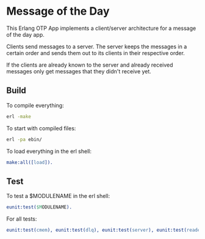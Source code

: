 # Message of the Day

This Erlang OTP App implements a client/server architecture for a message of the day app.

Clients send messages to a server. The server keeps the messages in a certain order
 and sends them out to its clients in their respective order.
 
If the clients are already known to the server and already received messages
 only get messages that they didn't receive yet.

## Build
To compile everything:
````bash
erl -make
````

To start with compiled files:
````bash
erl -pa ebin/
````

To load everything in the erl shell:
````erlang
make:all([load]).
````

## Test
To test a $MODULENAME in the erl shell:
````erlang
eunit:test($MODULENAME).
````

For all tests:
````erlang
eunit:test(cmem), eunit:test(dlq), eunit:test(server), eunit:test(reader), eunit:test(hbq), eunit:test(client), eunit:test(editor).
````